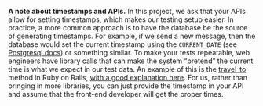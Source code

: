 **A note about timestamps and APIs.** In this project, we ask that your APIs allow for setting timestamps, which makes our testing setup easier. In practice, a more common approach is to have the database be the source of generating timestamps. For example, if we send a new message, then the database would set the current timestamp using the `CURRENT_DATE` (see [Postgresql docs](https://www.postgresql.org/docs/17/functions-datetime.html#FUNCTIONS-DATETIME-CURRENT)) or something similar. To make your tests repeatable, web engineers have library calls that can make the system “pretend” the current time is what we expect in our test data. An example of this is the [travel_to](https://edgeapi.rubyonrails.org/classes/ActiveSupport/Testing/TimeHelpers.html) method in Ruby on Rails, [with a good explanation here](https://guides.rubyonrails.org/testing.html#testing-time-dependent-code). For us, rather than bringing in more libraries, you can just provide the timestamp in your API and assume that the front-end developer will get the proper times.